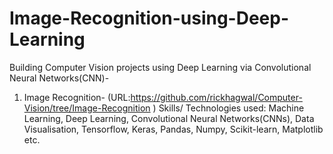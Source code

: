 # Image-Recognition-using-Deep-Learning
Building Computer Vision projects using Deep Learning via Convolutional Neural Networks(CNN)-
1. Image Recognition- (URL:https://github.com/rickhagwal/Computer-Vision/tree/Image-Recognition )
Skills/ Technologies used: Machine Learning, Deep Learning, Convolutional Neural Networks(CNNs), Data Visualisation,
Tensorflow, Keras, Pandas,  Numpy,  Scikit-learn, Matplotlib etc.
